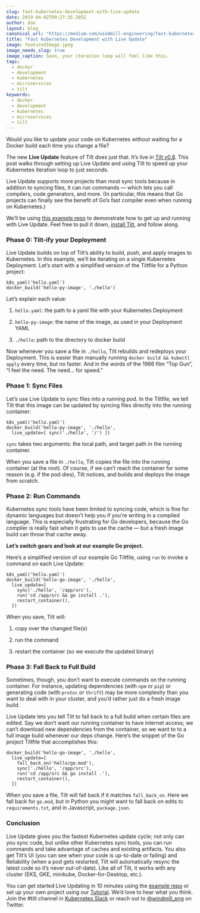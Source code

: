 ```yaml
---
slug: fast-kubernetes-development-with-live-update
date: 2019-04-02T09:27:35.205Z
author: dan
layout: blog
canonical_url: "https://medium.com/windmill-engineering/fast-kubernetes-development-with-live-update-7b2395490d68"
title: "Fast Kubernetes Development with Live Update"
image: featuredImage.jpeg
image_needs_slug: true
image_caption: Soon, your iteration loop will feel like this.
tags:
  - docker
  - development
  - kubernetes
  - microservices
  - tilt
keywords:
  - docker
  - development
  - kubernetes
  - microservices
  - tilt
---
```


Would you like to update your code on Kubernetes without waiting for a Docker build each time you change a file?

The new **Live Update** feature of Tilt does just that. It’s live in [Tilt v0.8](https://github.com/windmilleng/tilt/releases). This post walks through setting up Live Update and using Tilt to speed up your Kubernetes iteration loop to just seconds.

Live Update supports more projects than most sync tools because in addition to syncing files, it can run commands — which lets you call compilers, code generators, and more. (In particular, this means that Go projects can finally see the benefit of Go’s fast compiler even when running on Kubernetes.)

We’ll be using [this example repo](https://github.com/windmilleng/live_update/) to demonstrate how to get up and running with Live Update. Feel free to pull it down, [install Tilt](https://docs.tilt.dev/install.html), and follow along.

### Phase 0: Tilt-ify your Deployment

Live Update builds on top of Tilt’s ability to build, push, and apply images to Kubernetes. In this example, we’ll be iterating on a single Kubernetes Deployment. Let’s start with a simplified version of the Tiltfile for a Python project:

```
k8s_yaml('hello.yaml')
docker_build('hello-py-image', './hello')
```


Let’s explain each value:

1. `hello.yaml`: the path to a yaml file with your Kubernetes Deployment

1. `hello-py-image`: the name of the image, as used in your Deployment YAML

1. `./hello`: path to the directory to docker build

Now whenever you save a file in `./hello`, Tilt rebuilds and redeploys your Deployment. This is easier than manually running `docker build && kubectl apply` every time, but no faster. And in the words of the 1986 film “Top Gun”, “I feel the need. The need… for speed.”

### Phase 1: Sync Files

Let’s use Live Update to sync files into a running pod. In the Tiltfile, we tell Tilt that this image can be updated by syncing files directly into the running container:

```
k8s_yaml('hello.yaml')
docker_build('hello-py-image', './hello',
  live_update=[ sync('./hello', '/') ])
```


`sync` takes two arguments: the local path, and target path in the running container.

When you save a file in `./hello`, Tilt copies the file into the running container (at the root). Of course, if we can’t reach the container for some reason (e.g. if the pod dies), Tilt notices, and builds and deploys the image from scratch.

### Phase 2: Run Commands

Kubernetes sync tools have been limited to syncing code, which is fine for dynamic languages but doesn’t help you if you’re writing in a compiled language. This is especially frustrating for Go developers, because the Go compiler is really fast when it gets to use the cache — but a fresh image build can throw that cache away.

**Let’s switch gears and look at our example Go project.**

Here’s a simplified version of our example Go Tiltfile, using `run` to invoke a command on each Live Update:

```
k8s_yaml('hello.yaml')
docker_build('hello-go-image', './hello',
  live_update=[
    sync('./hello', '/app/src'),
    run('cd /app/src && go install .'),
    restart_container(),
  ])
```


When you save, Tilt will:

1. copy over the changed file(s)

1. run the command

1. restart the container (so we execute the updated binary)

### Phase 3: Fall Back to Full Build

Sometimes, though, you don’t want to execute commands on the running container. For instance, updating dependencies (with `npm` or `pip`) or generating code (with `protoc` or `thrift`) may be more complexity than you want to deal with in your cluster, and you’d rather just do a fresh image build.

Live Update lets you tell Tilt to fall back to a full build when certain files are edited. Say we don’t want our running container to have internet access; we can’t download new dependencies from the container, so we want to to a full image build whenever our deps change. Here’s the snippet of the Go project Tiltfile that accomplishes this:

```
docker_build('hello-go-image', './hello',
  live_update=[
    fall_back_on('hello/go.mod'),
    sync('./hello', '/app/src'),
    run('cd /app/src && go install .'),
    restart_container(),
  ])
```


When you save a file, Tilt will fall back if it matches `fall_back_on`. Here we fall back for `go.mod`, but in Python you might want to fall back on edits to `requirements.txt`, and in Javascript, `package.json`.

### Conclusion

Live Update gives you the fastest Kubernetes update cycle; not only can you sync code, but unlike other Kubernetes sync tools, you can run commands and take advantage of caches and existing artifacts. You also get Tilt’s UI (you can see when your code is up-to-date or failing) and Reliability (when a pod gets restarted, Tilt will automatically resync the latest code so it’s never out-of-date). Like all of Tilt, it works with any cluster (EKS, GKE, minikube, Docker-for-Desktop, etc.).

You can get started Live Updating in 10 minutes using the [example repo](https://github.com/windmilleng/live_update/) or set up your own project using our [Tutorial](https://docs.tilt.dev/tutorial). We’d love to hear what you think. Join the #tilt channel in [Kubernetes Slack](http://slack.k8s.io/) or reach out to [@windmill_eng](https://twitter.com/windmill_eng) on Twitter.
